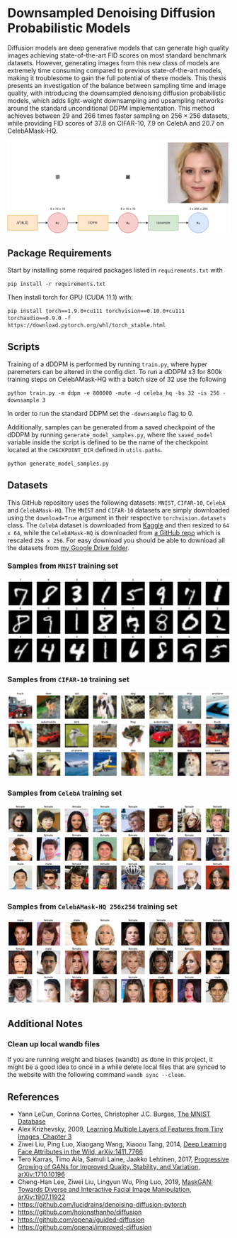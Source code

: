# Downsampled Denoising Diffusion Probabilistic Models
Diffusion models are deep generative models that can generate high quality images achieving state-of-the-art FID scores on most standard benchmark datasets. However, generating images from this new class of models are extremely time consuming compared to previous state-of-the-art models, making it troublesome to gain the full potential of these models. This thesis presents an investigation of the balance between sampling time and image quality, with introducing the downsampled denoising diffusion probabilistic models, which adds light-weight downsampling and upsampling networks around the standard unconditional DDPM implementation. This method achieves between 29 and 266 times faster sampling on $256\times 256$ datasets, while providing FID scores of 37.8 on CIFAR-10, 7.9 on CelebA and 20.7 on CelebAMask-HQ.

![dDDPM example](/images/x4upsample.png)


## Package Requirements

Start by installing some required packages listed in `requirements.txt` with

```cli
pip install -r requirements.txt
```

Then install torch for GPU (CUDA 11.1) with:
```cli
pip install torch==1.9.0+cu111 torchvision==0.10.0+cu111 torchaudio==0.9.0 -f https://download.pytorch.org/whl/torch_stable.html
```

## Scripts
Training of a dDDPM is performed by running `train.py`, where hyper paremeters can be altered in the config dict. To run a dDDPM x3 for 800k training steps on CelebAMask-HQ with a batch size of 32 use the following
```cli
python train.py -m ddpm -e 800000 -mute -d celeba_hq -bs 32 -is 256 -downsample 3
```
In order to run the standard DDPM set the `-downsample` flag to 0.

Additionally, samples can be generated from a saved checkpoint of the dDDPM by running `generate_model_samples.py`, where the `saved_model` variable inside the script is defined to be the name of the checkpoint located at the `CHECKPOINT_DIR` defined in `utils.paths`.
```cli
python generate_model_samples.py
```

## Datasets

This GitHub repository uses the following datasets: `MNIST`, `CIFAR-10`, `CelebA` and `CelebAMask-HQ`. The `MNIST` and `CIFAR-10` datasets are simply downloaded using the `download=True` argument in their respective `torchvision.datasets` class. The `CelebA` dataset is downloaded from [Kaggle](https://www.kaggle.com/datasets/jessicali9530/celeba-dataset) and then resized to `64 x 64`, while the `CelebAMask-HQ` is downloaded from [a GitHub repo](https://github.com/ndb796/CelebA-HQ-Face-Identity-and-Attributes-Recognition-PyTorch) which is rescaled `256 x 256`. For easy download you should be able to download all the datasets from [my Google Drive folder](https://drive.google.com/drive/folders/15sfoeQOmZ3DyEEeV4qfIe1GfRvarLkoG?usp=sharing).

### Samples from `MNIST` training set
![MNIST training examples](/images/mnist.png)

### Samples from `CIFAR-10` training set
![CIFAR-10 training examples](/images/cifar10.png)

### Samples from `CelebA` training set
![CelebA training examples](/images/celeba.png)

### Samples from `CelebAMask-HQ 256x256` training set
![CelebAMask-HQ-256 training examples](/images/celeba_hq.png)


## Additional Notes

### Clean up local wandb files
If you are running weight and biases (wandb) as done in this project, it might be a good idea to once in a while delete local files that are synced to the website with the following command `wandb sync --clean`.

## References
- Yann LeCun, Corinna Cortes, Christopher J.C. Burges, [The MNIST Database](http://yann.lecun.com/exdb/mnist/)
- Alex Krizhevsky, 2009, [Learning Multiple Layers of Features from Tiny Images, Chapter 3](https://www.cs.toronto.edu/~kriz/learning-features-2009-TR.pdf)
- Ziwei Liu, Ping Luo, Xiaogang Wang, Xiaoou Tang, 2014, [Deep Learning Face Attributes in the Wild, arXiv:1411.7766](https://arxiv.org/abs/1411.7766v3)
- Tero Karras, Timo Aila, Samuli Laine, Jaakko Lehtinen, 2017, [Progressive Growing of GANs for Improved Quality, Stability, and Variation, arXiv:1710.10196](https://arxiv.org/abs/1710.10196v3)
- Cheng-Han Lee, Ziwei Liu, Lingyun Wu, Ping Luo, 2019, [MaskGAN: Towards Diverse and Interactive Facial Image Manipulation, arXiv:1907.11922](https://arxiv.org/abs/1907.11922)
- https://github.com/lucidrains/denoising-diffusion-pytorch
- https://github.com/hojonathanho/diffusion
- https://github.com/openai/guided-diffusion
- https://github.com/openai/improved-diffusion
